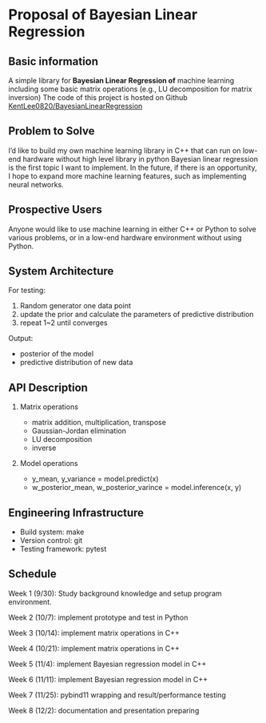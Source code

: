 # Proposal of Bayesian Linear Regression

## Basic information

A simple library for **Bayesian Linear Regression of** machine learning
including some basic matrix operations (e.g., LU decomposition for matrix inversion)
The code of this project is hosted on Github 
[KentLee0820/BayesianLinearRegression](https://github.com/KentLee0820/BayesianLinearRegression)


## Problem to Solve

I’d like to build my own machine learning library in C++ that can run on low-end hardware without high level library in python
Bayesian linear regression is the first topic I want to implement.
In the future, if there is an opportunity, I hope to expand more machine learning features, such as implementing neural networks.

## Prospective Users

Anyone would like to use machine learning in either C++ or Python to solve various problems, or in a low-end hardware environment without using Python.

## System Architecture

For testing:

1. Random generator one data point
2. update the prior and calculate the parameters of predictive distribution
3. repeat 1~2 until converges

Output:

- posterior of the model
- predictive distribution of new data

## API Description

1. Matrix operations
    - matrix addition, multiplication, transpose
    - Gaussian-Jordan elimination
    - LU decomposition
    - inverse

2. Model operations
    - y_mean, y_variance = model.predict(x)
    - w_posterior_mean, w_posterior_varince =  model.inference(x, y)

## Engineering Infrastructure

- Build system: make
- Version control: git
- Testing framework: pytest

## Schedule

Week 1 (9/30): Study background knowledge and setup program environment.

Week 2 (10/7): implement prototype and test in Python

Week 3 (10/14): implement matrix operations in C++ 

Week 4 (10/21): implement matrix operations in C++ 

Week 5 (11/4): implement Bayesian regression model in C++ 

Week 6 (11/11): implement Bayesian regression model in C++ 

Week 7 (11/25): pybind11 wrapping and result/performance testing

Week 8 (12/2): documentation and presentation preparing